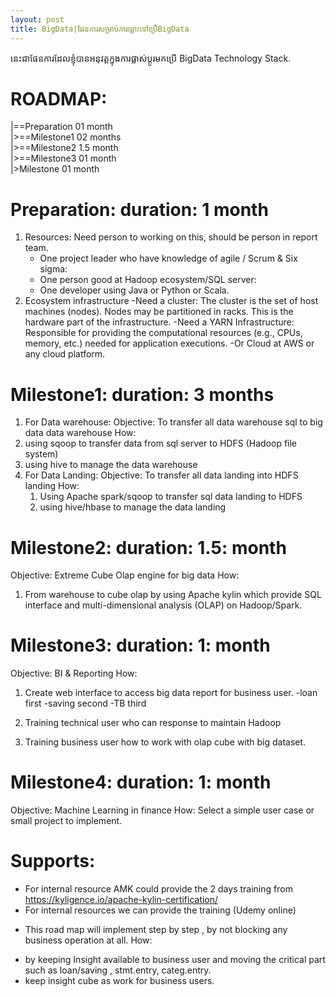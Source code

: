 ```yaml
---
layout: post
title: BigData|ផែនការសម្រាប់ការឆ្ពោះទៅប្រើBigData
---
```


នេះជាផែនការដែលខ្ញុំបានអនុវត្តក្នុងការផ្លាស់ប្ដូរមកប្រើ BigData Technology Stack.

# ROADMAP:
|==Preparation 01 month <br/>
|>==Milestone1 02 months <br/>
|>==Milestone2 1.5 month <br/>
|>==Milestone3 01 month <br/>
|>Milestone 01 month <br/>

Preparation: duration: 1 month
===========

1. Resources: Need person to working on this, should be person in report team.
	- One project leader who have knowledge of agile / Scrum & Six sigma: 
	- One person good at Hadoop ecosystem/SQL server: 
	- One developer using Java or Python or Scala.
2. Ecosystem infrastructure
	-Need a cluster: The cluster is the set of host machines (nodes). Nodes may be partitioned in racks. This is the hardware part of the infrastructure.
	-Need a YARN Infrastructure:   Responsible for providing the computational resources (e.g., CPUs, memory, etc.) needed for application executions.
	-Or Cloud at AWS or any cloud platform.


Milestone1: duration: 3 months
==========

1. For Data warehouse:
Objective: To transfer all data warehouse sql to big data data warehouse
How:
  1. using sqoop to transfer data from sql server to HDFS (Hadoop file system)
  2. using hive to manage the data warehouse
2. For Data Landing:
Objective: To transfer all data landing into HDFS landing
  How:
    1. Using Apache spark/sqoop to transfer sql data landing to HDFS
    2. using hive/hbase to manage the data landing 

Milestone2: duration: 1.5: month
===========

Objective: Extreme Cube Olap engine for big data
How: 
1. From warehouse to cube olap by using Apache kylin which provide SQL interface and multi-dimensional analysis (OLAP) on Hadoop/Spark.
		
Milestone3: duration: 1: month
==========
Objective: BI & Reporting
How:
1. Create web interface to access big data report for business user.
	-loan first
	-saving second
	-TB third
				
1. Training technical user who can response to maintain Hadoop
2. Training business user how to work with olap cube with big dataset.

Milestone4: duration: 1: month
==========

Objective: Machine Learning in finance
How: Select a simple user case or small project to implement.
		
Supports:
========
 - For internal resource AMK could provide the 2 days training from https://kyligence.io/apache-kylin-certification/ 
 - For internal resources we can provide the training (Udemy online)

* [Note]: *
This road map will  implement step by step , by not blocking any business operation at all.
How:
- by keeping Insight available to business user and moving the critical part such as loan/saving , stmt.entry, categ.entry.
- keep insight cube as work for business users. 
